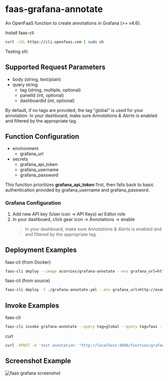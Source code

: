 # faas-grafana-annotate
An OpenFaaS function to create annotations in Grafana (>= v4.6).

Install faas-cli
```bash
curl -sSL https://cli.openfaas.com | sudo sh
```
Testing ofc

## Supported Request Parameters
- body (string, text/plain)
- query string
  - tag (string, multiple, optional)
  - panelId (int, optional)
  - dashboardId (int, optional)

By default, if no tags are provided, the tag "global" is used for your annotation. In your dashboard, make sure *Annotations & Alerts* is enabled and filtered by the appropriate tag.

## Function Configuration
- environment
  - grafana_url
- secrets
  - grafana_api_token
  - grafana_username
  - grafana_password

This function prioritizes **grafana_api_token** first, then falls back to basic authentication provided by grafana_username and grafana_password.

### Grafana Configuration
1) Add new API key (User icon -> API Keys) w/ Editor role
2) In your dashboard, click gear icon -> Annotations -> enable
   > In your dashboard, make sure *Annotations & Alerts* is enabled and and filtered by the appropriate tag.

## Deployment Examples
faas-cli (from Docker)
```bash
faas-cli deploy --image acornies/grafana-annotate --env grafana_url=http://example:3000
```
faas-cli (from source)
```bash
faas-cli deploy -f ./grafana-annotate.yml --env grafana_url=http://example:3000
```

## Invoke Examples
faas-cli
```bash
faas-cli invoke grafana-annotate --query tag=global --query tag=faas --query dashboardId=1 --query panelId=1 --gateway http://localhost:8080
```
curl
```bash
curl -XPOST -d 'test annotation' "http://localhost:8080/function/grafana-annotate?tag=global&tag=faas&tag=application"
```
## Screenshot Example
![faas grafana screenshot](https://github.com/tucows/faas-grafana-annotate/blob/master/grafana_screen.png) 
